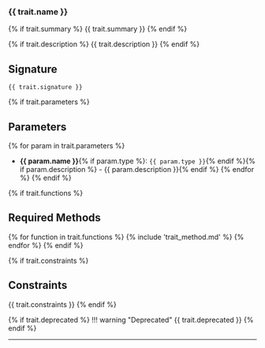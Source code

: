 ### {{ trait.name }}

{% if trait.summary %}
{{ trait.summary }}
{% endif %}

{% if trait.description %}
{{ trait.description }}
{% endif %}

## Signature

```mojo
{{ trait.signature }}
```

{% if trait.parameters %}
## Parameters

{% for param in trait.parameters %}
- **{{ param.name }}**{% if param.type %}: `{{ param.type }}`{% endif %}{% if param.description %} - {{ param.description }}{% endif %}
{% endfor %}
{% endif %}

{% if trait.functions %}
## Required Methods

{% for function in trait.functions %}
{% include 'trait_method.md' %}
{% endfor %}
{% endif %}

{% if trait.constraints %}
## Constraints

{{ trait.constraints }}
{% endif %}

{% if trait.deprecated %}
!!! warning "Deprecated"
    {{ trait.deprecated }}
{% endif %}

---
